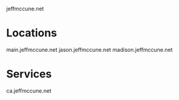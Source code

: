 jeffmccune.net

# Locations
main.jeffmccune.net
jason.jeffmccune.net
madison.jeffmccune.net

# Services
ca.jeffmccune.net
